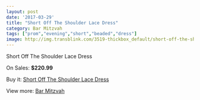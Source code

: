 ```yaml
---
layout: post
date: '2017-03-29'
title: "Short Off The Shoulder Lace Dress"
category: Bar Mitzvah
tags: ["prom","evening","short","beaded","dress"]
image: http://img.transblink.com/3519-thickbox_default/short-off-the-shoulder-lace-dress.jpg
---
```

Short Off The Shoulder Lace Dress

On Sales: **$220.99**
<a href="https://www.transblink.com/en/bar-mitzvah/1117-short-off-the-shoulder-lace-dress.html"><amp-img layout="responsive" width="600" height="600" src="//img.transblink.com/3519-thickbox_default/short-off-the-shoulder-lace-dress.jpg" alt="Short Off The Shoulder Lace Dress 0" /></a>
<a href="https://www.transblink.com/en/bar-mitzvah/1117-short-off-the-shoulder-lace-dress.html"><amp-img layout="responsive" width="600" height="600" src="//img.transblink.com/3520-thickbox_default/short-off-the-shoulder-lace-dress.jpg" alt="Short Off The Shoulder Lace Dress 1" /></a>
<a href="https://www.transblink.com/en/bar-mitzvah/1117-short-off-the-shoulder-lace-dress.html"><amp-img layout="responsive" width="600" height="600" src="//img.transblink.com/3521-thickbox_default/short-off-the-shoulder-lace-dress.jpg" alt="Short Off The Shoulder Lace Dress 2" /></a>

Buy it: [Short Off The Shoulder Lace Dress](https://www.transblink.com/en/bar-mitzvah/1117-short-off-the-shoulder-lace-dress.html "Short Off The Shoulder Lace Dress")

View more: [Bar Mitzvah](https://www.transblink.com/en/2-bar-mitzvah "Bar Mitzvah")